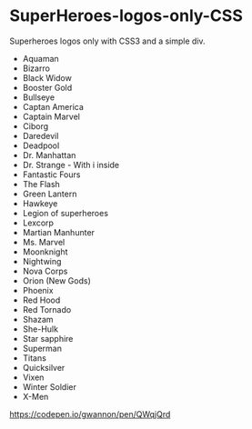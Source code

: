 # SuperHeroes-logos-only-CSS
Superheroes logos only with CSS3 and a simple div.

* Aquaman
* Bizarro
* Black Widow
* Booster Gold
* Bullseye
* Captan America
* Captain Marvel
* Ciborg
* Daredevil
* Deadpool
* Dr. Manhattan
* Dr. Strange - With i inside
* Fantastic Fours
* The Flash
* Green Lantern
* Hawkeye
* Legion of superheroes
* Lexcorp
* Martian Manhunter
* Ms. Marvel
* Moonknight
* Nightwing
* Nova Corps
* Orion (New Gods)
* Phoenix
* Red Hood
* Red Tornado
* Shazam
* She-Hulk
* Star sapphire
* Superman
* Titans
* Quicksilver
* Vixen
* Winter Soldier
* X-Men

https://codepen.io/gwannon/pen/QWqjQrd
